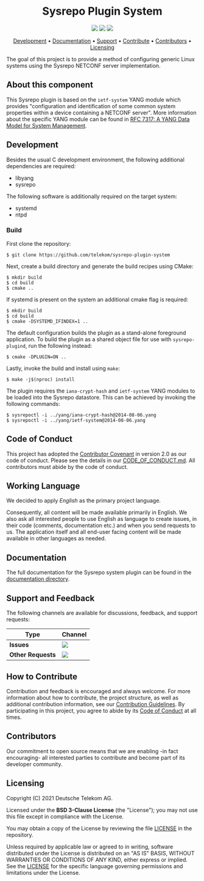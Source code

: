 <h1 align="center">
    Sysrepo Plugin System
</h1>

<p align="center">
    <a href="/../../commits/" title="Last Commit"><img src="https://img.shields.io/github/last-commit/telekom/sysrepo-plugin-system?style=flat"></a>
    <a href="/../../issues" title="Open Issues"><img src="https://img.shields.io/github/issues/telekom/sysrepo-plugin-system?style=flat"></a>
    <a href="./LICENSE" title="License"><img src="https://img.shields.io/badge/License-BSD%203--Clause-blue.svg?style=flat"></a>
</p>

<p align="center">
  <a href="#development">Development</a> •
  <a href="#documentation">Documentation</a> •
  <a href="#support-and-feedback">Support</a> •
  <a href="#how-to-contribute">Contribute</a> •
  <a href="#contributors">Contributors</a> •
  <a href="#licensing">Licensing</a>
</p>

The goal of this project is to provide a method of configuring generic Linux systems using the Sysrepo NETCONF server implementation. 
## About this component

This Sysrepo plugin is based on the `ietf-system` YANG module which provides "configuration and identification of some common system properties within a device containing a NETCONF server". More information about the specific YANG module can be found in [RFC 7317: A YANG Data Model for System Management](https://datatracker.ietf.org/doc/html/rfc7317).


## Development

Besides the usual C development environment, the following additional dependencies are required:

* libyang
* sysrepo

The following software is additionally required on the target system:

* systemd
* ntpd

### Build

First clone the repository:

```
$ git clone https://github.com/telekom/sysrepo-plugin-system
```

Next, create a build directory and generate the build recipes using CMake:

```
$ mkdir build
$ cd build
$ cmake ..
```

If systemd is present on the system an additional cmake flag is required:
```
$ mkdir build
$ cd build
$ cmake -DSYSTEMD_IFINDEX=1 ..
```

The default configuration builds the plugin as a stand-alone foreground application. To build the plugin as a shared object file for use with `sysrepo-plugind`, run the following instead:

```
$ cmake -DPLUGIN=ON ..
```

Lastly, invoke the build and install using `make`:

```
$ make -j$(nproc) install
```

The plugin requires the `iana-crypt-hash` and `ietf-system` YANG modules to be loaded into the Sysrepo datastore. This can be achieved by invoking the following commands:

```
$ sysrepoctl -i ../yang/iana-crypt-hash@2014-08-06.yang 
$ sysrepoctl -i ../yang/ietf-system@2014-08-06.yang     
```

## Code of Conduct

This project has adopted the [Contributor Covenant](https://www.contributor-covenant.org/) in version 2.0 as our code of conduct. Please see the details in our [CODE_OF_CONDUCT.md](CODE_OF_CONDUCT.md). All contributors must abide by the code of conduct.

## Working Language

We decided to apply _English_ as the primary project language.  

Consequently, all content will be made available primarily in English. We also ask all interested people to use English as language to create issues, in their code (comments, documentation etc.) and when you send requests to us. The application itself and all end-user facing content will be made available in other languages as needed.

## Documentation

The full documentation for the Sysrepo system plugin can be found in the [documentation directory](../docs).

## Support and Feedback

The following channels are available for discussions, feedback, and support requests:

| Type                     | Channel                                                |
| ------------------------ | ------------------------------------------------------ |
| **Issues**   | <a href="/../../issues/new/choose" title="General Discussion"><img src="https://img.shields.io/github/issues/telekom/sysrepo-plugin-system?style=flat-square"></a> </a>   |
| **Other Requests**    | <a href="mailto:opensource@telekom.de" title="Email Open Source Team"><img src="https://img.shields.io/badge/email-Open%20Source%20Team-green?logo=mail.ru&style=flat-square&logoColor=white"></a>   |

## How to Contribute

Contribution and feedback is encouraged and always welcome. For more information about how to contribute, the project structure, as well as additional contribution information, see our [Contribution Guidelines](./CONTRIBUTING.md). By participating in this project, you agree to abide by its [Code of Conduct](./CODE_OF_CONDUCT.md) at all times.

## Contributors

Our commitment to open source means that we are enabling -in fact encouraging- all interested parties to contribute and become part of its developer community.

## Licensing

Copyright (C) 2021 Deutsche Telekom AG.

Licensed under the **BSD 3-Clause License** (the "License"); you may not use this file except in compliance with the License.

You may obtain a copy of the License by reviewing the file [LICENSE](./LICENSE) in the repository.

Unless required by applicable law or agreed to in writing, software distributed under the License is distributed on an "AS IS" BASIS, WITHOUT WARRANTIES OR CONDITIONS OF ANY KIND, either express or implied. See the [LICENSE](./LICENSE) for the specific language governing permissions and limitations under the License.
